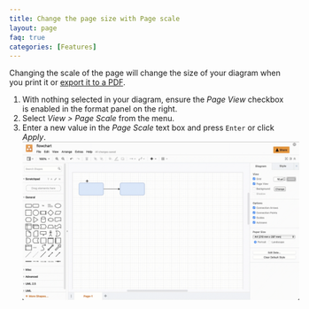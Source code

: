 ```yaml
---
title: Change the page size with Page scale
layout: page
faq: true
categories: [Features]
---
```


Changing the scale of the page will change the size of your diagram when you print it or [export it to a PDF](/doc/faq/export-to-pdf.md). 

1. With nothing selected in your diagram, ensure the _Page View_ checkbox is enabled in the format panel on the right.
2. Select _View > Page Scale_ from the menu.
3. Enter a new value in the _Page Scale_ text box and press ``Enter`` or click _Apply_.
<br /><img src="/assets/img/blog/page-scale-change.gif" style="width=100%;max-width:500px;height:auto;" alt="Select View > Page Scale from the menu in draw.io to resize your diagram quickly">